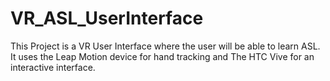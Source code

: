 # VR_ASL_UserInterface
This Project is a VR User Interface where the user will be able to learn ASL. It uses the Leap Motion device for hand tracking and The HTC Vive for an interactive interface.
